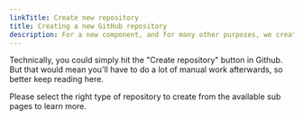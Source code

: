 ```yaml
---
linkTitle: Create new repository
title: Creating a new GitHub repository
description: For a new component, and for many other purposes, we create dedicated repositories in Github. Here is how you do it best, to ensure consistency and to have all features and automation available.
---
```


Technically, you could simply hit the "Create repository" button in Github. But that would mean you'll have to do a lot of manual work afterwards, so better keep reading here.

Please select the right type of repository to create from the available sub pages to learn more.
